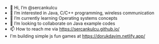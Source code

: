 - 👋 Hi, I’m @sercankulcu
- 👀 I’m interested in Java, C/C++ programming, wireless communication
- 🌱 I’m currently learning Operating systems concepts
- 💞️ I’m looking to collaborate on Java example codes
- 📫 How to reach me via https://sercankulcu.github.io/
- I'm building simple js fun games at https://dorukdayim.netlify.app/

<!---
sercankulcu/sercankulcu is a ✨ special ✨ repository because its `README.md` (this file) appears on your GitHub profile.
You can click the Preview link to take a look at your changes.
--->
